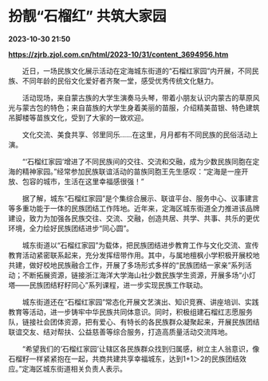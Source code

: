 # 扮靓“石榴红” 共筑大家园

**2023-10-30 21:50**

**https://zjrb.zjol.com.cn/html/2023-10/31/content_3694956.htm**

　　近日，一场民族文化展示活动在定海城东街道的“石榴红家园”内开展，不同民族、不同年龄的民俗文化爱好者齐聚一堂，感受优秀传统文化魅力。

　　活动现场，来自蒙古族的大学生演奏马头琴，带着小朋友认识内蒙古的草原风光与蒙古包的特色；来自苗族的大学生身着美丽的苗服，介绍精美苗银、特色建筑吊脚楼等苗族文化，受到了大家的一致欢迎。

　　文化交流、美食共享、邻里同乐……在这里，月月都有不同民族的民俗活动上演。

　　“‘石榴红家园’增进了不同民族间的交往、交流和交融，成为少数民族同胞在定海的精神家园。”经常参加民族联谊活动的苗族同胞王先生感叹：“定海是一座开放、包容的城市，生活在这里幸福感很强！”

　　据了解，城东“石榴红家园”是个集综合展示、联谊平台、服务中心、议事建言等多重功能于一体的民族团结工作阵地。近年来，定海区城东街道全力推进该品牌建设，致力为加强各民族交往、交流、交融，创造共居、共学、共事、共乐的更优环境，全力绘好民族团结进步“同心圆”。

　　城东街道以“石榴红家园”为载体，把民族团结进步教育工作与文化交流、宣传教育活动紧密联系起来，充分发挥纽带作用。其中，与属地檀枫小学积极开展校地共建，做好校地民族融合工作，开展了多场形式多样的“民族团结一家亲”系列活动；不断拓展资源，链接浙江海洋大学海山社少数民族学生资源，开展多场“小灯塔——民族团结籽籽同心”系列课程，进一步实现民族工作联动。

　　城东街道还在“石榴红家园”常态化开展文艺演出、知识竞赛、讲座培训、实践教育等活动，进一步铸牢中华民族共同体意识。同时，积极组建石榴红志愿服务队，链接社会团体资源，把有爱心、有特长的各民族群众凝聚起来，开展民族团结联谊交友、结对帮扶、公益慈善等综合服务，打造高质量活动交流阵地。

　　“希望我们的‘石榴红家园’让辖区各民族群众找到归属感，树立主人翁意识，像石榴籽一样紧紧抱在一起，共商共建共享幸福城东，达到1+1＞2的民族团结效应。”定海区城东街道相关负责人表示。